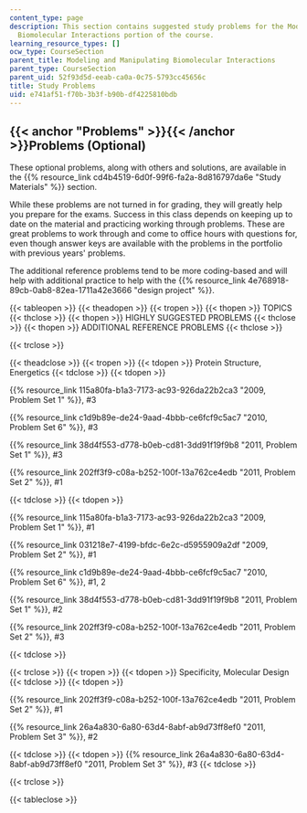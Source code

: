 ```yaml
---
content_type: page
description: This section contains suggested study problems for the Modeling and Manipulating
  Biomolecular Interactions portion of the course.
learning_resource_types: []
ocw_type: CourseSection
parent_title: Modeling and Manipulating Biomolecular Interactions
parent_type: CourseSection
parent_uid: 52f93d5d-eeab-ca0a-0c75-5793cc45656c
title: Study Problems
uid: e741af51-f70b-3b3f-b90b-df4225810bdb
---
```


{{< anchor "Problems" >}}{{< /anchor >}}Problems (Optional)
-----------------------------------------------------------

These optional problems, along with others and solutions, are available in the {{% resource_link cd4b4519-6d0f-99f6-fa2a-8d816797da6e "Study Materials" %}} section.

While these problems are not turned in for grading, they will greatly help you prepare for the exams. Success in this class depends on keeping up to date on the material and practicing working through problems. These are great problems to work through and come to office hours with questions for, even though answer keys are available with the problems in the portfolio with previous years' problems.

The additional reference problems tend to be more coding-based and will help with additional practice to help with the {{% resource_link 4e768918-89cb-0ab8-82ea-1711a42e3666 "design project" %}}.

{{< tableopen >}}
{{< theadopen >}}
{{< tropen >}}
{{< thopen >}}
TOPICS
{{< thclose >}}
{{< thopen >}}
HIGHLY SUGGESTED PROBLEMS
{{< thclose >}}
{{< thopen >}}
ADDITIONAL REFERENCE PROBLEMS
{{< thclose >}}

{{< trclose >}}

{{< theadclose >}}
{{< tropen >}}
{{< tdopen >}}
Protein Structure, Energetics
{{< tdclose >}}
{{< tdopen >}}


{{% resource_link 115a80fa-b1a3-7173-ac93-926da22b2ca3 "2009, Problem Set 1" %}}, #3

{{% resource_link c1d9b89e-de24-9aad-4bbb-ce6fcf9c5ac7 "2010, Problem Set 6" %}}, #3

{{% resource_link 38d4f553-d778-b0eb-cd81-3dd91f19f9b8 "2011, Problem Set 1" %}}, #3

{{% resource_link 202ff3f9-c08a-b252-100f-13a762ce4edb "2011, Problem Set 2" %}}, #1


{{< tdclose >}}
{{< tdopen >}}


{{% resource_link 115a80fa-b1a3-7173-ac93-926da22b2ca3 "2009, Problem Set 1" %}}, #1

{{% resource_link 031218e7-4199-bfdc-6e2c-d5955909a2df "2009, Problem Set 2" %}}, #1

{{% resource_link c1d9b89e-de24-9aad-4bbb-ce6fcf9c5ac7 "2010, Problem Set 6" %}}, #1, 2

{{% resource_link 38d4f553-d778-b0eb-cd81-3dd91f19f9b8 "2011, Problem Set 1" %}}, #2

{{% resource_link 202ff3f9-c08a-b252-100f-13a762ce4edb "2011, Problem Set 2" %}}, #3


{{< tdclose >}}

{{< trclose >}}
{{< tropen >}}
{{< tdopen >}}
Specificity, Molecular Design
{{< tdclose >}}
{{< tdopen >}}


{{% resource_link 202ff3f9-c08a-b252-100f-13a762ce4edb "2011, Problem Set 2" %}}, #1

{{% resource_link 26a4a830-6a80-63d4-8abf-ab9d73ff8ef0 "2011, Problem Set 3" %}}, #2


{{< tdclose >}}
{{< tdopen >}}
{{% resource_link 26a4a830-6a80-63d4-8abf-ab9d73ff8ef0 "2011, Problem Set 3" %}}, #3
{{< tdclose >}}

{{< trclose >}}

{{< tableclose >}}